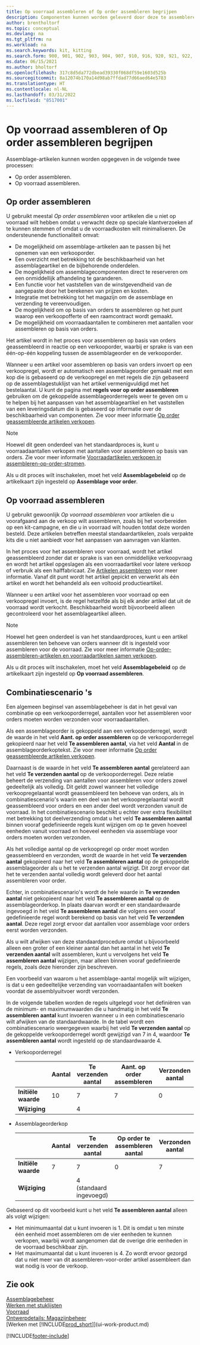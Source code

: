 ```yaml
---
title: Op voorraad assembleren of Op order assembleren begrijpen
description: Componenten kunnen worden geleverd door deze te assembleren bij bestelling of door deze te assembleren om op voorraad te worden gehouden tot deze nodig zijn voor een verkooporder.
author: brentholtorf
ms.topic: conceptual
ms.devlang: na
ms.tgt_pltfrm: na
ms.workload: na
ms.search.keywords: kit, kitting
ms.search.form: 900, 901, 902, 903, 904, 907, 910, 916, 920, 921, 922, 923, 940, 941, 942, 930, 931, 932, 914, 915, 905
ms.date: 06/15/2021
ms.author: bholtorf
ms.openlocfilehash: 317c8d5da772dbead39330f068df59e1603d525b
ms.sourcegitcommit: 8a12074b170a14d98ab7ffdad77d66aed64e5783
ms.translationtype: HT
ms.contentlocale: nl-NL
ms.lasthandoff: 03/31/2022
ms.locfileid: "8517001"
---
```

# <a name="understanding-assemble-to-order-and-assemble-to-stock"></a>Op voorraad assembleren of Op order assembleren begrijpen
Assemblage-artikelen kunnen worden opgegeven in de volgende twee processen:  

-   Op order assembleren.  
-   Op voorraad assembleren.  

## <a name="assemble-to-order"></a>Op order assembleren  
U gebruikt meestal *Op order assembleren* voor artikelen die u niet op voorraad wilt hebben omdat u verwacht deze op speciale klantverzoeken af te kunnen stemmen of omdat u de voorraadkosten wilt minimaliseren. De ondersteunende functionaliteit omvat:  

-   De mogelijkheid om assemblage-artikelen aan te passen bij het opnemen van een verkooporder.  
-   Een overzicht met betrekking tot de beschikbaarheid van het assemblageartikel en de bijbehorende onderdelen.  
-   De mogelijkheid om assemblagecomponenten direct te reserveren om een onmiddellijk afhandeling te garanderen.  
-   Een functie voor het vaststellen van de winstgevendheid van de aangepaste door het berekenen van prijzen en kosten.  
-   Integratie met betrekking tot het magazijn om de assemblage en verzending te vereenvoudigen.  
-   De mogelijkheid om op basis van orders te assembleren op het punt waarop een verkoopofferte of een raamcontract wordt gemaakt.  
-   De mogelijkheid om voorraadaantallen te combineren met aantallen voor assembleren op basis van orders.  

Het artikel wordt in het proces voor assembleren op basis van orders geassembleerd in reactie op een verkooporder, waarbij er sprake is van een één-op-één koppeling tussen de assemblageorder en de verkooporder.  

Wanneer u een artikel voor assembleren op basis van orders invoert op een verkoopregel, wordt er automatisch een assemblageorder gemaakt met een kop die is gebaseerd op de verkoopregel en met regels die zijn gebaseerd op de assemblagestuklijst van het artikel vermenigvuldigd met het bestelaantal. U kunt de pagina met **regels voor op order assembleren** gebruiken om de gekoppelde assemblageorderregels weer te geven om u te helpen bij het aanpassen van het assemblageartikel en het vaststellen van een leveringsdatum die is gebaseerd op informatie over de beschikbaarheid van componenten. Zie voor meer informatie [Op order geassembleerde artikelen verkopen](assembly-how-to-sell-items-assembled-to-order.md).  

> [!NOTE]  
>  Hoewel dit geen onderdeel van het standaardproces is, kunt u voorraadaantallen verkopen met aantallen voor assembleren op basis van orders. Zie voor meer informatie [Voorraadartikelen verkopen in assembleren-op-order-stromen](assembly-how-to-sell-inventory-items-in-assemble-to-order-flows.md).  

 Als u dit proces wilt inschakelen, moet het veld **Assemblagebeleid** op de artikelkaart zijn ingesteld op **Assemblage voor order**.  

## <a name="assemble-to-stock"></a>Op voorraad assembleren  
 U gebruikt gewoonlijk *Op voorraad assembleren* voor artikelen die u voorafgaand aan de verkoop wilt assembleren, zoals bij het voorbereiden op een kit-campagne, en die u in voorraad wilt houden totdat deze worden besteld. Deze artikelen betreffen meestal standaardartikelen, zoals verpakte kits die u niet aanbiedt voor het aanpassen van aanvragen van klanten.  

 In het proces voor het assembleren voor voorraad, wordt het artikel geassembleerd zonder dat er sprake is van een onmiddellijke verkoopvraag en wordt het artikel opgeslagen als een voorraadartikel voor latere verkoop of verbruik als een halffabricaat. Zie [Artikelen assembleren](assembly-how-to-assemble-items.md) voor meer informatie. Vanaf dit punt wordt het artikel gepickt en verwerkt als één artikel en wordt het behandeld als een voltooid productieartikel.  

 Wanneer u een artikel voor het assembleren voor voorraad op een verkoopregel invoert, is de regel hetzelfde als bij elk ander artikel dat uit de voorraad wordt verkocht. Beschikbaarheid wordt bijvoorbeeld alleen gecontroleerd voor het assemblageartikel alleen.  

> [!NOTE]  
>  Hoewel het geen onderdeel is van het standaardproces, kunt u een artikel assembleren ten behoeve van orders wanneer dit is ingesteld voor assembleren voor de voorraad. Zie voor meer informatie [Op-order-assembleren-artikelen en voorraadartikelen samen verkopen](assembly-how-to-sell-assemble-to-order-items-and-inventory-items-together.md).  

 Als u dit proces wilt inschakelen, moet het veld **Assemblagebeleid** op de artikelkaart zijn ingesteld op **Op voorraad assembleren**.  

## <a name="combination-scenarios"></a>Combinatiescenario 's  
 Een algemeen beginsel van assemblagebeheer is dat in het geval van combinatie op een verkooporderregel, aantallen voor het assembleren voor orders moeten worden verzonden voor voorraadaantallen.  

 Als een assemblageorder is gekoppeld aan een verkooporderregel, wordt de waarde in het veld **Aant. op order assembleren** op de verkooporderregel gekopieerd naar het veld **Te assembleren aantal**, via het veld **Aantal** in de assemblageorderkoptekst. Zie voor meer informatie [Op order geassembleerde artikelen verkopen](assembly-how-to-sell-items-assembled-to-order.md).  

 Daarnaast is de waarde in het veld **Te assembleren aantal** gerelateerd aan het veld **Te verzenden aantal** op de verkooporderregel. Deze relatie beheert de verzending van aantallen voor assembleren voor orders zowel gedeeltelijk als volledig. Dit geldt zowel wanneer het volledige verkoopregelaantal wordt geassembleerd ten behoeve van orders, als in combinatiescenario's waarin een deel van het verkoopregelaantal wordt geassembleerd voor orders en een ander deel wordt verzonden vanuit de voorraad. In het combinatiescenario beschikt u echter over extra flexibiliteit met betrekking tot deelverzending omdat u het veld **Te assembleren aantal** binnen vooraf gedefinieerde regels kunt wijzigen om op te geven hoeveel eenheden vanuit voorraad en hoeveel eenheden via assemblage voor orders moeten worden verzonden.  

 Als het volledige aantal op de verkoopregel op order moet worden geassembleerd en verzonden, wordt de waarde in het veld **Te verzenden aantal** gekopieerd naar het veld **Te assembleren aantal** op de gekoppelde assemblageorder als u het te verzenden aantal wijzigt. Dit zorgt ervoor dat het te verzenden aantal volledig wordt geleverd door het aantal assembleren voor order.  

 Echter, in combinatiescenario's wordt de hele waarde in **Te verzenden aantal** niet gekopieerd naar het veld **Te assembleren aantal** op de assemblageorderkop. In plaats daarvan wordt er een standaardwaarde ingevoegd in het veld **Te assembleren aantal** die volgens een vooraf gedefinieerde regel wordt berekend op basis van het veld **Te verzenden aantal**. Deze regel zorgt ervoor dat aantallen voor assemblage voor orders eerst worden verzonden.  

 Als u wilt afwijken van deze standaardprocedure omdat u bijvoorbeeld alleen een groter of een kleiner aantal dan het aantal in het veld **Te verzenden aantal** wilt assembleren, kunt u vervolgens het veld **Te assembleren aantal** wijzigen, maar alleen binnen vooraf gedefinieerde regels, zoals deze hieronder zijn beschreven.  

 Een voorbeeld van waarom u het assemblage-aantal mogelijk wilt wijzigen, is dat u een gedeeltelijke verzending van voorraadaantallen wilt boeken voordat de assemblyuitvoer wordt verzonden.  

 In de volgende tabellen worden de regels uitgelegd voor het definiëren van de minimum- en maximumwaarden die u handmatig in het veld **Te assembleren aantal** kunt invoeren wanneer u in een combinatiescenario wilt afwijken van de standaardwaarde. In de tabel wordt een combinatiescenario weergegeven waarbij het veld **Te verzenden aantal** op de gekoppelde verkooporderregel wordt gewijzigd van 7 in 4, waardoor **Te assembleren aantal** wordt ingesteld op de standaardwaarde 4.  

- Verkooporderregel

    |                | **Aantal** | **Te verzenden aantal** | **Aant. op order assembleren** | **Verzonden aantal** |
    |----------------|--------------|------------------|-------------------------------|----------------------|
    |**Initiële waarde**| 10          | 7                | 7                             | 0                    |
    |**Wijziging**      |              | 4                |                               |                      |

- Assemblageorderkop

    |                | **Aantal** | **Te verzenden aantal** | **Op order te assembleren aantal** | **Verzonden aantal** |
    |----------------|--------------|------------------|-------------------------------|----------------------|
    |**Initiële waarde**| 7           | 7                | 0                             | 7                    |
    |**Wijziging**      |              | 4 (standaard ingevoegd)|                         |                      |

Gebaseerd op dit voorbeeld kunt u het veld **Te assembleren aantal** alleen als volgt wijzigen:  

- Het minimumaantal dat u kunt invoeren is 1. Dit is omdat u ten minste één eenheid moet assembleren om de vier eenheden te kunnen verkopen, waarbij wordt aangenomen dat de overige drie eenheden in de voorraad beschikbaar zijn.  
- Het maximumaantal dat u kunt invoeren is 4. Zo wordt ervoor gezorgd dat u niet meer van dit assembleren-voor-order artikel assembleert dan wat nodig is voor de verkoop.  

## <a name="see-also"></a>Zie ook

[Assemblagebeheer](assembly-assemble-items.md)  
[Werken met stuklijsten](inventory-how-work-BOMs.md)  
[Voorraad](inventory-manage-inventory.md)  
[Ontwerpdetails: Magazijnbeheer](design-details-warehouse-management.md)  
[Werken met [!INCLUDE[prod_short](includes/prod_short.md)]](ui-work-product.md)


[!INCLUDE[footer-include](includes/footer-banner.md)]